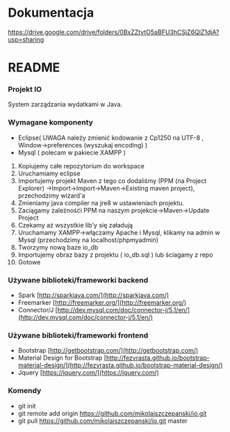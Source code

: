 # Dokumentacja #
https://drive.google.com/drive/folders/0BxZZtvtO5aBFU3hCSjZ6QlZ1djA?usp=sharing

# README #

### Projekt IO ###
System zarządzania wydatkami w Java.

### Wymagane komponenty ###

* Eclipse( UWAGA należy zmienić kodowanie z Cp1250 na UTF-8 , Window->preferences (wyszukaj encoding) )
* Mysql ( polecam w pakiecie XAMPP )

1. Kopiujemy całe repozytorium do workspace 
2. Uruchamiamy eclipse
3. Importujemy projekt Maven z tego co dodaliśmy (PPM (na Project Explorer) ->Import->Import->Maven->Existing maven project), przechodzimy wizard'a 
4. Zmieniamy java compiler na jre8 w ustawieniach projektu.
5. Zaciągamy zależnośći PPM na naszym projekcie->Maven->Update Project
6. Czekamy aż wszystkie lib'y się załadują
7. Uruchamamy XAMPP->włączamy Apache i Mysql, klikamy na admin w Mysql (przechodzimy na localhost/phpmyadmin)
8. Tworzymy nową baze io_db
9. Importujemy obraz bazy z projektu ( io_db.sql ) lub ściagamy z repo
10. Gotowe

### Używane biblioteki/frameworki backend ###

 * Spark [http://sparkjava.com/](http://sparkjava.com/)
 * Freemarker [http://freemarker.org/](http://freemarker.org/)
 * Connector/J [http://dev.mysql.com/doc/connector-j/5.1/en/](http://dev.mysql.com/doc/connector-j/5.1/en/)


### Używane biblioteki/frameworki frontend ###

 * Bootstrap [http://getbootstrap.com/](http://getbootstrap.com/)
 * Material Design for Bootstrap [http://fezvrasta.github.io/bootstrap-material-design/](http://fezvrasta.github.io/bootstrap-material-design/)
 * Jquery [https://jquery.com/](https://jquery.com/)


### Komendy ###

 * git init
 * git remote add origin https://github.com/mikolajszczepanski/io.git
 * git pull https://github.com/mikolajszczepanski/io.git master

